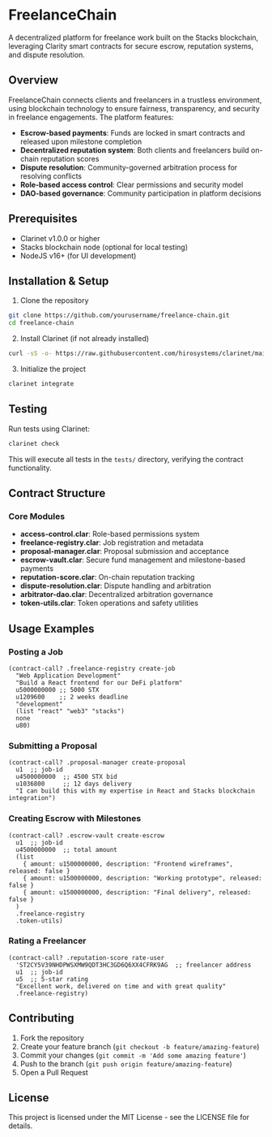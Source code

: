 # FreelanceChain

A decentralized platform for freelance work built on the Stacks blockchain, leveraging Clarity smart contracts for secure escrow, reputation systems, and dispute resolution.

## Overview

FreelanceChain connects clients and freelancers in a trustless environment, using blockchain technology to ensure fairness, transparency, and security in freelance engagements. The platform features:

- **Escrow-based payments**: Funds are locked in smart contracts and released upon milestone completion
- **Decentralized reputation system**: Both clients and freelancers build on-chain reputation scores
- **Dispute resolution**: Community-governed arbitration process for resolving conflicts
- **Role-based access control**: Clear permissions and security model
- **DAO-based governance**: Community participation in platform decisions

## Prerequisites

- Clarinet v1.0.0 or higher
- Stacks blockchain node (optional for local testing)
- NodeJS v16+ (for UI development)

## Installation & Setup

1. Clone the repository
```bash
git clone https://github.com/yourusername/freelance-chain.git
cd freelance-chain
```

2. Install Clarinet (if not already installed)
```bash
curl -sS -o- https://raw.githubusercontent.com/hirosystems/clarinet/main/install.sh | bash
```

3. Initialize the project
```bash
clarinet integrate
```

## Testing

Run tests using Clarinet:

```bash
clarinet check
```

This will execute all tests in the `tests/` directory, verifying the contract functionality.

## Contract Structure

### Core Modules

- **access-control.clar**: Role-based permissions system
- **freelance-registry.clar**: Job registration and metadata
- **proposal-manager.clar**: Proposal submission and acceptance
- **escrow-vault.clar**: Secure fund management and milestone-based payments
- **reputation-score.clar**: On-chain reputation tracking
- **dispute-resolution.clar**: Dispute handling and arbitration
- **arbitrator-dao.clar**: Decentralized arbitration governance
- **token-utils.clar**: Token operations and safety utilities

## Usage Examples

### Posting a Job

```clarity
(contract-call? .freelance-registry create-job
  "Web Application Development"
  "Build a React frontend for our DeFi platform"
  u5000000000 ;; 5000 STX
  u1209600    ;; 2 weeks deadline
  "development"
  (list "react" "web3" "stacks")
  none
  u80)
```

### Submitting a Proposal

```clarity
(contract-call? .proposal-manager create-proposal
  u1  ;; job-id
  u4500000000  ;; 4500 STX bid
  u1036800     ;; 12 days delivery
  "I can build this with my expertise in React and Stacks blockchain integration")
```

### Creating Escrow with Milestones

```clarity
(contract-call? .escrow-vault create-escrow
  u1  ;; job-id
  u4500000000  ;; total amount
  (list
    { amount: u1500000000, description: "Frontend wireframes", released: false }
    { amount: u1500000000, description: "Working prototype", released: false }
    { amount: u1500000000, description: "Final delivery", released: false }
  )
  .freelance-registry
  .token-utils)
```

### Rating a Freelancer

```clarity
(contract-call? .reputation-score rate-user
  'ST2CY5V39NHDPWSXMW9QDT3HC3GD6Q6XX4CFRK9AG  ;; freelancer address
  u1  ;; job-id
  u5  ;; 5-star rating
  "Excellent work, delivered on time and with great quality"
  .freelance-registry)
```

## Contributing

1. Fork the repository
2. Create your feature branch (`git checkout -b feature/amazing-feature`)
3. Commit your changes (`git commit -m 'Add some amazing feature'`)
4. Push to the branch (`git push origin feature/amazing-feature`)
5. Open a Pull Request

## License

This project is licensed under the MIT License - see the LICENSE file for details.